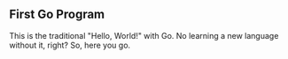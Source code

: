 ## First Go Program 
This is the traditional "Hello, World!" with Go. No learning a new language without it, right? So, here you go.